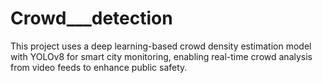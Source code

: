 # Crowd___detection
This project uses a deep learning-based crowd density estimation model with YOLOv8 for smart city monitoring, enabling real-time crowd analysis from video feeds to enhance public safety.

